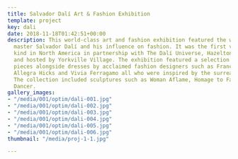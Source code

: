 ```yaml
---
title: Salvador Dalí Art & Fashion Exhibition
template: project
key: dali
date: 2018-11-18T01:42:51+00:00
description: This world-class art and fashion exhibition featured the work of surrealist
  master Salvador Dalí and his influence on fashion. It was the first viewing of its
  kind in North America in partnership with The Dalí Universe, Hazelton Fine Art Galleries
  and hosted by Yorkville Village. The exhibition featured a selection of unique art
  pieces alongside dresses by acclaimed fashion designers such as Franco Moschino,
  Allegra Hicks and Vivia Ferragamo all who were inspired by the surrealist icon.
  The collection included sculptures such as Woman Aflame, Homage to Fashion and Dalinian
  Dancer.
gallery_images:
- "/media/001/optim/dali-001.jpg"
- "/media/001/optim/dali-002.jpg"
- "/media/001/optim/dali-003.jpg"
- "/media/001/optim/dali-004.jpg"
- "/media/001/optim/dali-005.jpg"
- "/media/001/optim/dali-006.jpg"
thumbnail: "/media/proj-1-1.jpg"

---
```


